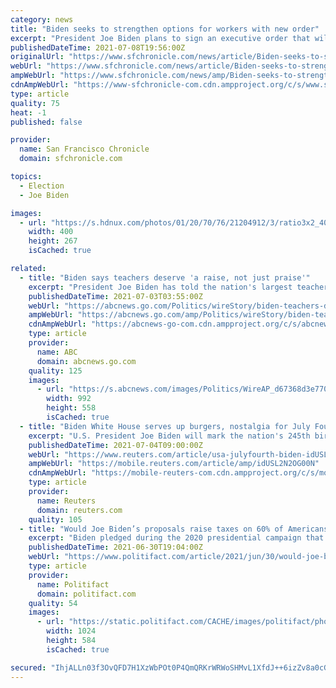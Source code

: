 ```yaml
---
category: news
title: "Biden seeks to strengthen options for workers with new order"
excerpt: "President Joe Biden plans to sign an executive order that will reduce the ability of employers to prevent workers from going to rival firms and remove some of the state occupational licensing requirements that make it harder to land a job."
publishedDateTime: 2021-07-08T19:56:00Z
originalUrl: "https://www.sfchronicle.com/news/article/Biden-seeks-to-strengthen-options-for-workers-16298111.php"
webUrl: "https://www.sfchronicle.com/news/article/Biden-seeks-to-strengthen-options-for-workers-16298111.php"
ampWebUrl: "https://www.sfchronicle.com/news/amp/Biden-seeks-to-strengthen-options-for-workers-16298111.php"
cdnAmpWebUrl: "https://www-sfchronicle-com.cdn.ampproject.org/c/s/www.sfchronicle.com/news/amp/Biden-seeks-to-strengthen-options-for-workers-16298111.php"
type: article
quality: 75
heat: -1
published: false

provider:
  name: San Francisco Chronicle
  domain: sfchronicle.com

topics:
  - Election
  - Joe Biden

images:
  - url: "https://s.hdnux.com/photos/01/20/70/76/21204912/3/ratio3x2_400.jpg"
    width: 400
    height: 267
    isCached: true

related:
  - title: "Biden says teachers deserve 'a raise, not just praise'"
    excerpt: "President Joe Biden has told the nation's largest teachers union that the nation's educators need “a raise, not just praise.”"
    publishedDateTime: 2021-07-03T03:55:00Z
    webUrl: "https://abcnews.go.com/Politics/wireStory/biden-teachers-deserve-raise-praise-78643893"
    ampWebUrl: "https://abcnews.go.com/amp/Politics/wireStory/biden-teachers-deserve-raise-praise-78643893"
    cdnAmpWebUrl: "https://abcnews-go-com.cdn.ampproject.org/c/s/abcnews.go.com/amp/Politics/wireStory/biden-teachers-deserve-raise-praise-78643893"
    type: article
    provider:
      name: ABC
      domain: abcnews.go.com
    quality: 125
    images:
      - url: "https://s.abcnews.com/images/Politics/WireAP_d67368d3e7704233b7bcb6401e5c2782_16x9_992.jpg"
        width: 992
        height: 558
        isCached: true
  - title: "Biden White House serves up burgers, nostalgia for July Fourth"
    excerpt: "U.S. President Joe Biden will mark the nation's 245th birthday on Sunday with a traditional celebration looking forward to a rebound from the coronavirus pandemic."
    publishedDateTime: 2021-07-04T09:00:00Z
    webUrl: "https://www.reuters.com/article/usa-julyfourth-biden-idUSL2N2OG00N"
    ampWebUrl: "https://mobile.reuters.com/article/amp/idUSL2N2OG00N"
    cdnAmpWebUrl: "https://mobile-reuters-com.cdn.ampproject.org/c/s/mobile.reuters.com/article/amp/idUSL2N2OG00N"
    type: article
    provider:
      name: Reuters
      domain: reuters.com
    quality: 105
  - title: "Would Joe Biden’s proposals raise taxes on 60% of Americans? Not directly"
    excerpt: "Biden pledged during the 2020 presidential campaign that “if you make less than $400,000, you won’t pay a single penny more in taxes.” • Some critics say Biden’s proposal to raise corporate taxes would break this promise,"
    publishedDateTime: 2021-06-30T19:04:00Z
    webUrl: "https://www.politifact.com/article/2021/jun/30/would-joe-bidens-proposals-raise-taxes-60-american/"
    type: article
    provider:
      name: Politifact
      domain: politifact.com
    quality: 54
    images:
      - url: "https://static.politifact.com/CACHE/images/politifact/photos/AP_21180685505429/45e3b9fb95328800d5af194934043a4b.jpg"
        width: 1024
        height: 584
        isCached: true

secured: "IhjALLn03f3OvQFD7H1XzWbPOt0P4QmQRKrWRWoSHMvL1XfdJ++6izZv8a0cGCIAUv3iGStFsJETGbL4zQ/KPJPfWXrWwqS3shhCidvDQuefg/PhYD62FJ3MZ8vMTLFq+oCzsc+jQPsQWZYp4N8h/c5musadxfp7Ct3D40BzOWt46IZO5mDlggoAVZLMMY4kothvCL27ZjjKKa0R3VItpDCYjbuzzrIU+9XkngnFfKQ2Kygjgui79GqbxAijG1nq7bwp8LzIjGTwRL4ZN6Z3dH6QY3N8PC1v/qkCLHLHLjrxgAjYOzyp4yZoSAot4kn2A9GMeLakb3AU9BYpBd6reEZsxXWTd7j0b2/ZWG9Lf4c=;MDUn+zJ1tnTMlHMJhEpnew=="
---
```



